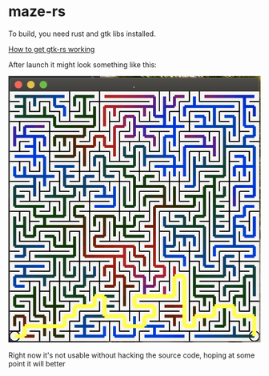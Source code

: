 # maze-rs

To build, you need rust and gtk libs installed.

[How to get gtk-rs working](https://gtk-rs.org/docs-src/requirements.html)

After launch it might look something like this:

![screen](visual.png)

Right now it's not usable without hacking the source code, hoping at some point 
it will better